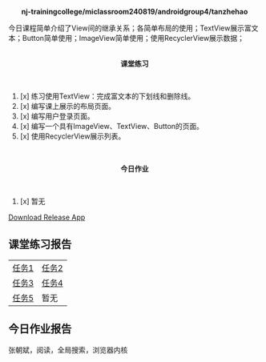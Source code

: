 <div>
    <p align="center">
        <strong>nj-trainingcollege/miclassroom240819/androidgroup4/tanzhehao</strong>
        <br>
    </p>
    今日课程简单介绍了View间的继承关系；各简单布局的使用；TextView展示富文本；Button简单使用；ImageView简单使用；使用RecyclerView展示数据；
    <br><br>
    <p align="center"><strong>课堂练习</strong></p>
    <br>
</div>

1. [x] 练习使用TextView：完成富文本的下划线和删除线。
2. [x] 编写课上展示的布局页面。
3. [x] 编写用户登录页面。
4. [x] 编写一个具有ImageView、TextView、Button的页面。
5. [x] 使用RecyclerView展示列表。


<div>
    <br>
    <p align="center"><strong>今日作业</strong></p>
    <br>
</div>

1. [x] 暂无

<div>
    <a href="https://partner-gitlab.mioffice.cn/nj-trainingcollege/miclassroom240819/androidgroup4/tanzhehao/homework/-/raw/main/day4/app/release/app-release.apk?inline=false">Download Release App</a>
    <br>
</div>

## 课堂练习报告

|                                                                                                                                                   |                                                                                                                                                   |
| ------------------------------------------------------------------------------------------------------------------------------------------------- | ------------------------------------------------------------------------------------------------------------------------------------------------- |
| [任务1](https://partner-gitlab.mioffice.cn/nj-trainingcollege/miclassroom240819/androidgroup4/tanzhehao/homework/-/blob/main/day4/Day4-Train1.md) | [任务2](https://partner-gitlab.mioffice.cn/nj-trainingcollege/miclassroom240819/androidgroup4/tanzhehao/homework/-/blob/main/day4/Day4-Train2.md) |
| [任务3](https://partner-gitlab.mioffice.cn/nj-trainingcollege/miclassroom240819/androidgroup4/tanzhehao/homework/-/blob/main/day4/Day4-Train3.md) | [任务4](https://partner-gitlab.mioffice.cn/nj-trainingcollege/miclassroom240819/androidgroup4/tanzhehao/homework/-/blob/main/day4/Day4-Train4.md) |
| [任务5](https://partner-gitlab.mioffice.cn/nj-trainingcollege/miclassroom240819/androidgroup4/tanzhehao/homework/-/blob/main/day4/Day4-Train5.md) | 暂无                                                                                                                                              |

## 今日作业报告

张朝斌，阅读，全局搜索，浏览器内核